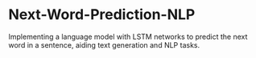 # Next-Word-Prediction-NLP
Implementing a language model with LSTM networks to predict the next word in a sentence, aiding text generation and NLP tasks.
